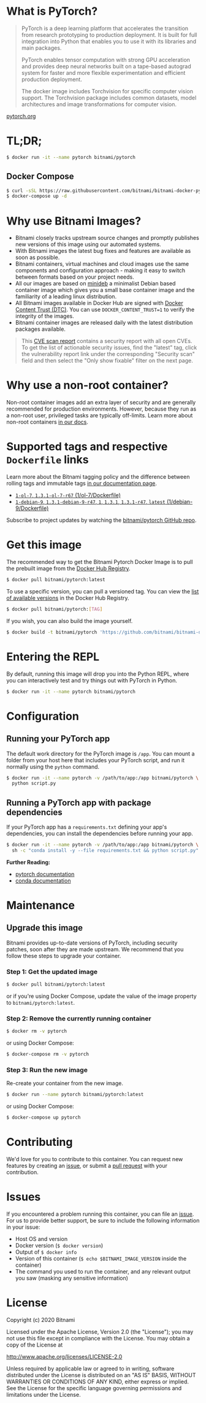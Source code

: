 # What is PyTorch?

> PyTorch is a deep learning platform that accelerates the transition from research prototyping to production deployment. It is built for full integration into Python that enables you to use it with its libraries and main packages. 
>
> PyTorch enables tensor computation with strong GPU acceleration and provides deep neural networks built on a tape-based autograd system for faster and more flexible experimentation and efficient production deployment.
>
> The docker image includes Torchvision for specific computer vision support. The Torchvision package includes common datasets, model architectures and image transformations for computer vision.

[pytorch.org](https://pytorch.org/)

# TL;DR;

```bash
$ docker run -it --name pytorch bitnami/pytorch
```

## Docker Compose

```bash
$ curl -sSL https://raw.githubusercontent.com/bitnami/bitnami-docker-pytorch/master/docker-compose.yml > docker-compose.yml
$ docker-compose up -d
```

# Why use Bitnami Images?

* Bitnami closely tracks upstream source changes and promptly publishes new versions of this image using our automated systems.
* With Bitnami images the latest bug fixes and features are available as soon as possible.
* Bitnami containers, virtual machines and cloud images use the same components and configuration approach - making it easy to switch between formats based on your project needs.
* All our images are based on [minideb](https://github.com/bitnami/minideb) a minimalist Debian based container image which gives you a small base container image and the familiarity of a leading linux distribution.
* All Bitnami images available in Docker Hub are signed with [Docker Content Trust (DTC)](https://docs.docker.com/engine/security/trust/content_trust/). You can use `DOCKER_CONTENT_TRUST=1` to verify the integrity of the images.
* Bitnami container images are released daily with the latest distribution packages available.

> This [CVE scan report](https://quay.io/repository/bitnami/pytorch?tab=tags) contains a security report with all open CVEs. To get the list of actionable security issues, find the "latest" tag, click the vulnerability report link under the corresponding "Security scan" field and then select the "Only show fixable" filter on the next page.

# Why use a non-root container?

Non-root container images add an extra layer of security and are generally recommended for production environments. However, because they run as a non-root user, privileged tasks are typically off-limits. Learn more about non-root containers [in our docs](https://docs.bitnami.com/containers/how-to/work-with-non-root-containers/).

# Supported tags and respective `Dockerfile` links

Learn more about the Bitnami tagging policy and the difference between rolling tags and immutable tags [in our documentation page](https://docs.bitnami.com/containers/how-to/understand-rolling-tags-containers/).


* [`1-ol-7`, `1.3.1-ol-7-r67` (1/ol-7/Dockerfile)](https://github.com/bitnami/bitnami-docker-pytorch/blob/1.3.1-ol-7-r67/1/ol-7/Dockerfile)
* [`1-debian-9`, `1.3.1-debian-9-r47`, `1`, `1.3.1`, `1.3.1-r47`, `latest` (1/debian-9/Dockerfile)](https://github.com/bitnami/bitnami-docker-pytorch/blob/1.3.1-debian-9-r47/1/debian-9/Dockerfile)

Subscribe to project updates by watching the [bitnami/pytorch GitHub repo](https://github.com/bitnami/bitnami-docker-pytorch).

# Get this image

The recommended way to get the Bitnami Pytorch Docker Image is to pull the prebuilt image from the [Docker Hub Registry](https://hub.docker.com/r/bitnami/pytorch).

```bash
$ docker pull bitnami/pytorch:latest
```

To use a specific version, you can pull a versioned tag. You can view the [list of available versions](https://hub.docker.com/r/bitnami/pytorch/tags/) in the Docker Hub Registry.

```bash
$ docker pull bitnami/pytorch:[TAG]
```

If you wish, you can also build the image yourself.

```bash
$ docker build -t bitnami/pytorch 'https://github.com/bitnami/bitnami-docker-pytorch.git#master:1/debian-9'
```

# Entering the REPL

By default, running this image will drop you into the Python REPL, where you can interactively test and try things out with PyTorch in Python.

```bash
$ docker run -it --name pytorch bitnami/pytorch
```

# Configuration

## Running your PyTorch app

The default work directory for the PyTorch image is `/app`. You can mount a folder from your host here that includes your PyTorch script, and run it normally using the `python` command.

```bash
$ docker run -it --name pytorch -v /path/to/app:/app bitnami/pytorch \
  python script.py
```

## Running a PyTorch app with package dependencies

If your PyTorch app has a `requirements.txt` defining your app's dependencies, you can install the dependencies before running your app.

```bash
$ docker run -it --name pytorch -v /path/to/app:/app bitnami/pytorch \
  sh -c "conda install -y --file requirements.txt && python script.py"
```

**Further Reading:**

  - [pytorch documentation](https://pytorch.org/docs/stable/index.html)
  - [conda documentation](https://docs.conda.io/en/latest/)

# Maintenance

## Upgrade this image

Bitnami provides up-to-date versions of PyTorch, including security patches, soon after they are made upstream. We recommend that you follow these steps to upgrade your container.

### Step 1: Get the updated image

```bash
$ docker pull bitnami/pytorch:latest
```

or if you're using Docker Compose, update the value of the image property to `bitnami/pytorch:latest`.

### Step 2: Remove the currently running container

```bash
$ docker rm -v pytorch
```

or using Docker Compose:

```bash
$ docker-compose rm -v pytorch
```

### Step 3: Run the new image

Re-create your container from the new image.

```bash
$ docker run --name pytorch bitnami/pytorch:latest
```

or using Docker Compose:

```bash
$ docker-compose up pytorch
```

# Contributing

We'd love for you to contribute to this container. You can request new features by creating an [issue](https://github.com/bitnami/bitnami-docker-pytorch/issues), or submit a [pull request](https://github.com/bitnami/bitnami-docker-pytorch/pulls) with your contribution.

# Issues

If you encountered a problem running this container, you can file an [issue](https://github.com/bitnami/bitnami-docker-pytorch/issues). For us to provide better support, be sure to include the following information in your issue:

- Host OS and version
- Docker version (`$ docker version`)
- Output of `$ docker info`
- Version of this container (`$ echo $BITNAMI_IMAGE_VERSION` inside the container)
- The command you used to run the container, and any relevant output you saw (masking any sensitive information)

# License

Copyright (c) 2020 Bitnami

Licensed under the Apache License, Version 2.0 (the "License");
you may not use this file except in compliance with the License.
You may obtain a copy of the License at

  <http://www.apache.org/licenses/LICENSE-2.0>

Unless required by applicable law or agreed to in writing, software
distributed under the License is distributed on an "AS IS" BASIS,
WITHOUT WARRANTIES OR CONDITIONS OF ANY KIND, either express or implied.
See the License for the specific language governing permissions and
limitations under the License.
